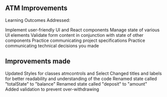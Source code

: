 ## ATM Improvements
Learning Outcomes Addressed:

Implement user-friendly UI and React components
Manage state of various UI elements
Validate form content in conjunction with state of other components
Practice communicating project specifications
Practice communicating technical decisions you made

## Improvements made

Updated Styles for classes atmcontrols and Select
Changed titles and labels for better readability and understanding of the code
Renamed state called "totalState" to "balance"
Renamed state called "deposit" to "amount" 
Added  validation to prevent over-withdrawing 
